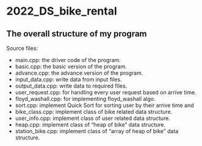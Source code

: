 # 2022_DS_bike_rental


## The overall structure of my program
Source files:  
*	main.cpp: the driver code of the program.
* basic.cpp: the basic version of the program.
* advance.cpp: the advance version of the program.
*	input_data.cpp: write data from input files.
*	output_data.cpp: write data to required files.
*	user_request.cpp: for handling every user request based on arrive time.
*	floyd_washall.cpp: for implementing floyd_washall algo.
*	sort.cpp: implement Quick Sort for sorting user by their arrive time and 
*	bike_class.cpp: implement class of bike related data structure.
*	user_info.cpp: implement class of user related data structure.
*	heap.cpp: implement class of “heap of bike” data structure.
*	station_bike.cpp: implement class of “array of heap of bike” data structure.
